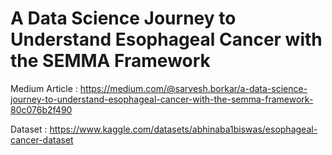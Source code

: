 # A Data Science Journey to Understand Esophageal Cancer with the SEMMA Framework

Medium Article : https://medium.com/@sarvesh.borkar/a-data-science-journey-to-understand-esophageal-cancer-with-the-semma-framework-80c076b2f490

Dataset : https://www.kaggle.com/datasets/abhinaba1biswas/esophageal-cancer-dataset

